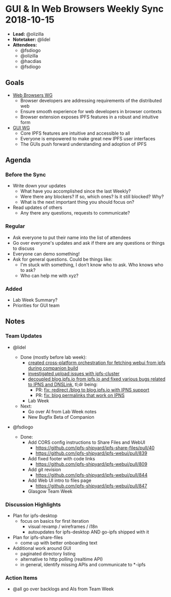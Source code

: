 # GUI & In Web Browsers Weekly Sync 2018-10-15

- **Lead:** @olizilla
- **Notetaker:** @lidel
- **Attendees:**
    - @fsdiogo
    - @olizilla
    - @hacdias
    - @fsdiogo

## Goals

- [Web Browsers WG](https://github.com/ipfs/in-web-browsers)
    - Browser developers are addressing requirements of the distributed web
    - Ensure smooth experience for web developers in browser contexts
    - Browser extension exposes IPFS features in a robust and intuitive form
- [GUI WG](https://github.com/ipfs/ipfs-gui)
    - Core IPFS features are intuitive and accessible to all
    - Everyone is empowered to make great new IPFS user interfaces
    - The GUIs push forward understanding and adoption of IPFS

## Agenda

### Before the Sync

- Write down your updates
    - What have you accomplished since the last Weekly?
    - Were there any blockers? If so, which ones? Is it still blocked? Why?
    - What is the next important thing you should focus on?
- Read updates of others
    - Any there any questions, requests to communicate?


### Regular

- Ask everyone to put their name into the list of attendees
- Go over everyone's updates and ask if there are any questions or things to discuss
- Everyone can demo something!
- Ask for general questions. Could be things like:
  - I'm stuck with something, I don't know who to ask. Who knows who to ask?
  - Who can help me with xyz?

### Added

- Lab Week Summary?
- Priorities for GUI team

## Notes

### Team Updates

- @lidel
    - Done (mostly before lab week):
        - [created cross-platform orchestration for fetching webui from ipfs during companion build](https://github.com/ipfs-shipyard/ipfs-companion/pull/590#issuecomment-426827936)
        - [investigated upload issues with ipfs-cluster](https://github.com/ipfs-shipyard/ipfs-companion/issues/600)
        - [decoupled blog.ipfs.io from ipfs.io and fixed various bugs related to IPNS and DNSLink](https://github.com/ipfs/website/issues/274#issuecomment-427210000), tl;dr being:
            - PR: [fix: redirect /blog to blog.ipfs.io with IPNS support](https://github.com/ipfs/website/pull/275)
            - PR: [fix: blog permalinks that work on IPNS](https://github.com/ipfs/blog/pull/182)
        - Lab Week
    - Next:
        - Go over AI from Lab Week notes
        - New Bugfix Beta of Companion  

- @fsdiogo
    - Done:
        - Add CORS config instructions to Share Files and WebUI
            - https://github.com/ipfs-shipyard/ipfs-share-files/pull/40
            - https://github.com/ipfs-shipyard/ipfs-webui/pull/839
        - Add fixed footer with code links
            - https://github.com/ipfs-shipyard/ipfs-webui/pull/809
        - Add git revision
            - https://github.com/ipfs-shipyard/ipfs-webui/pull/844
        - Add Web UI intro to files page
            - https://github.com/ipfs-shipyard/ipfs-webui/pull/847
        - Glasgow Team Week


### Discussion Highlights

- Plan for ipfs-desktop
    - focus on basics for first iteration 
        - visual revamp / wireframes / i18n
        - autoupdates for ipfs-desktop AND go-ipfs shipped with it 
- Plan for ipfs-share-files
    - come up with better onboarding text
- Additional work around GUI
    - paginated directory listing 
    - alternative to http polling (realtime API)
    - in general, identify missing APIs and communicate to *-ipfs 

### Action Items

- @all go over backlogs and AIs from Team Week
